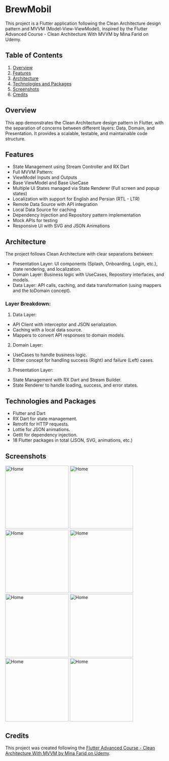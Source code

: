 # BrewMobil

This project is a Flutter application following the Clean Architecture design pattern and MVVM (Model-View-ViewModel), inspired by the Flutter Advanced Course - Clean Architecture With MVVM by Mina Farid on Udemy.

## Table of Contents
1. [Overview](#overview)
2. [Features](#features)
3. [Architecture](#architecture)
4. [Technologies and Packages](#technologies-and-packages)
5. [Screenshots](#screenshots)
6. [Credits](#credits)

## Overview
This app demonstrates the Clean Architecture design pattern in Flutter, with the separation of concerns between different layers: Data, Domain, and Presentation. It provides a scalable, testable, and maintainable code structure.

## Features
- State Management using Stream Controller and RX Dart
- Full MVVM Pattern:
- ViewModel Inputs and Outputs
- Base ViewModel and Base UseCase
- Multiple UI States managed via State Renderer (Full screen and popup states)
- Localization with support for English and Persian (RTL - LTR)
- Remote Data Source with API integration
- Local Data Source for caching
- Dependency Injection and Repository pattern implementation
- Mock APIs for testing
- Responsive UI with SVG and JSON Animations

## Architecture
The project follows Clean Architecture with clear separations between:

- Presentation Layer: UI components (Splash, Onboarding, Login, etc.), state rendering, and localization.
- Domain Layer: Business logic with UseCases, Repository interfaces, and models.
- Data Layer: API calls, caching, and data transformation (using mappers and the toDomain concept).
### Layer Breakdown:
1. Data Layer:
- API Client with interceptor and JSON serialization.
- Caching with a local data source.
- Mappers to convert API responses to domain models.

2. Domain Layer:
- UseCases to handle business logic.
- Either concept for handling success (Right) and failure (Left) cases.

3. Presentation Layer:
- State Management with RX Dart and Stream Builder.
- State Renderer to handle loading, success, and error states.

## Technologies and Packages
- Flutter and Dart
- RX Dart for state management.
- Retrofit for HTTP requests.
- Lottie for JSON animations.
- GetIt for dependency injection.
- 18 Flutter packages in total (JSON, SVG, animations, etc.)

## Screenshots
<img src="https://github.com/user-attachments/assets/7a8b6953-be9a-4cac-80e7-a7ba50dd1034" alt="Home" width="200">
<img src="https://github.com/user-attachments/assets/32416526-1193-4381-a6fe-ebaea96b5ea6" alt="Home" width="200">
<img src="https://github.com/user-attachments/assets/3fcbfc17-90bf-48b9-9e6e-a863e5b6a8dd" alt="Home" width="200">
<img src="https://github.com/user-attachments/assets/383f5582-ffd8-4709-a7bf-afd13ef9a72a" alt="Home" width="200">
<img src="https://github.com/user-attachments/assets/eaec762d-26dd-4a20-8732-60233be7b1e4" alt="Home" width="200">
<img src="https://github.com/user-attachments/assets/37a7bb46-6378-4bdd-a643-8aaa4c975796" alt="Home" width="200">
<img src="https://github.com/user-attachments/assets/6176d565-5bb6-4a24-8ec2-246ffd30d3bb" alt="Home" width="200">
<img src="https://github.com/user-attachments/assets/2bca7f5f-d018-4638-95d7-08d0e9e2d842" alt="Home" width="200">

## Credits
This project was created following the [Flutter Advanced Course - Clean Architecture With MVVM by Mina Farid on Udemy](https://www.udemy.com/course/flutter-advanced-course-clean-architecture-with-mvvm/?couponCode=LETSLEARNNOWPP).
